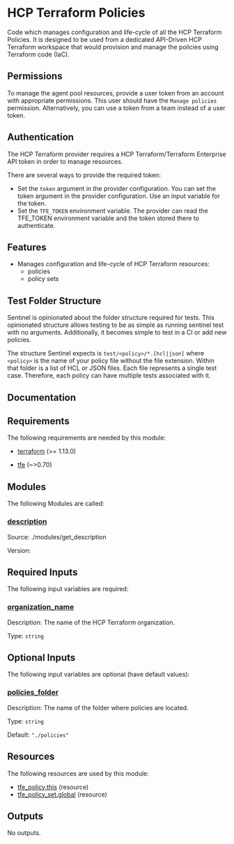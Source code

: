 <!-- BEGIN_TF_DOCS -->
# HCP Terraform Policies

Code which manages configuration and life-cycle of all the HCP Terraform
Policies. It is designed to be used from a dedicated API-Driven HCP Terraform
workspace that would provision and manage the policies using Terraform code (IaC).

## Permissions

To manage the agent pool resources, provide a user token from an account with
appropriate permissions. This user should have the `Manage policies` permission.
Alternatively, you can use a token from a team instead of a user token.

## Authentication

The HCP Terraform provider requires a HCP Terraform/Terraform Enterprise API token in
order to manage resources.

There are several ways to provide the required token:

- Set the `token` argument in the provider configuration. You can set the token argument in the provider configuration. Use an
input variable for the token.
- Set the `TFE_TOKEN` environment variable. The provider can read the TFE\_TOKEN environment variable and the token stored there
to authenticate.

## Features

- Manages configuration and life-cycle of HCP Terraform resources:
  - policies
  - policy sets

## Test Folder Structure

Sentinel is opinionated about the folder structure required for tests. This
opinionated structure allows testing to be as simple as running sentinel
test with no arguments. Additionally, it becomes simple to test in a CI or
add new policies.

The structure Sentinel expects is `test/<policy>/*.[hcl|json]` where `<policy>`
is the name of your policy file without the file extension. Within that
folder is a list of HCL or JSON files. Each file represents a single test
case. Therefore, each policy can have multiple tests associated with it.

## Documentation

## Requirements

The following requirements are needed by this module:

- <a name="requirement_terraform"></a> [terraform](#requirement\_terraform) (>= 1.13.0)

- <a name="requirement_tfe"></a> [tfe](#requirement\_tfe) (~>0.70)

## Modules

The following Modules are called:

### <a name="module_description"></a> [description](#module\_description)

Source: ./modules/get_description

Version:

## Required Inputs

The following input variables are required:

### <a name="input_organization_name"></a> [organization\_name](#input\_organization\_name)

Description: The name of the HCP Terraform organization.

Type: `string`

## Optional Inputs

The following input variables are optional (have default values):

### <a name="input_policies_folder"></a> [policies\_folder](#input\_policies\_folder)

Description: The name of the folder where policies are located.

Type: `string`

Default: `"./policies"`

## Resources

The following resources are used by this module:

- [tfe_policy.this](https://registry.terraform.io/providers/hashicorp/tfe/latest/docs/resources/policy) (resource)
- [tfe_policy_set.global](https://registry.terraform.io/providers/hashicorp/tfe/latest/docs/resources/policy_set) (resource)

## Outputs

No outputs.

<!-- markdownlint-enable -->
<!-- END_TF_DOCS -->